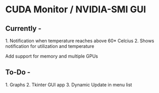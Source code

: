 <h1>CUDA Monitor / NVIDIA-SMI GUI </h1>
<h2>Currently - </h2> 
1. Notification when temperature reaches above 60* Celcius
2. Shows notification for utilization and temperature

Add support for memory and multiple GPUs

<h2> To-Do - </h2>
1. Graphs
2. Tkinter GUI app
3. Dynamic Update in menu list
